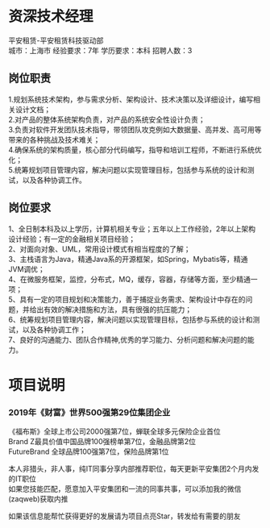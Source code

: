 # 资深技术经理
平安租赁-平安租赁科技驱动部  
城市：上海市 经验要求：7年 学历要求：本科  招聘人数：3

## 岗位职责
1.规划系统技术架构，参与需求分析、架构设计、技术决策以及详细设计，编写相关设计文档；   
2.对产品的整体系统架构负责，对产品的系统安全性设计负责；   
3.负责对软件开发团队技术指导，带领团队攻克例如大数据量、高并发、高可用等带来的各种挑战及技术难关；   
4.确保系统的架构质量，核心部分代码编写，指导和培训工程师，不断进行系统优化；   
5.统筹规划项目管理内容，解决问题以实现管理目标，包括参与系统的设计和测试，以及各种协调工作。

## 岗位要求
1、全日制本科及以上学历，计算机相关专业；五年以上工作经验，2年以上架构设计经验；有一定的金融相关项目经验；			   
2、对面向对象、UML，常用设计模式有相当程度的了解；			   
3、主栈语言为Java，精通Java系的开源框架，如Spring，Mybatis等，精通JVM调优；			   
4、在微服务框架，监控，分布式，MQ，缓存，容器，存储等方面，至少精通一项；			   
5、具有一定的项目规划和决策能力，善于捕捉业务需求、架构设计中存在的问题，并给出有效的解决措施和方法，具有很强的抗压能力；			   
6、统筹规划项目管理内容，解决问题以实现管理目标，包括参与系统的设计和测试，以及各种协调工作；			   
7、良好的沟通能力、团队合作精神,优秀的学习能力、分析问题和解决问题的能力。

# 项目说明

### 2019年《财富》世界500强第29位集团企业
《福布斯》全球上市公司2000强第7位，蝉联全球多元保险企业首位  
Brand Z最具价值中国品牌100强榜单第7位，金融品牌第2位  
FutureBrand 全球品牌100强第7位，保险品牌第1位

本人非猎头，非人事，纯IT同事分享内部推荐职位，每天更新平安集团2个月内发的IT职位  
如果您技能匹配，愿意加入平安集团和一流的同事共事，可以添加我的微信(zaqweb)获取内推 

如果该信息能帮忙获得更好的发展请为项目点亮Star，转发给有需要的朋友




